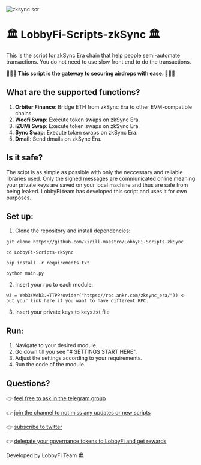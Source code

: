 ![zksync scr](https://github.com/kirill-maestro/LobbyFi-Scripts-zkSync/assets/69819227/a0b37e93-4730-4547-99f9-28695c20416f)

# 🏛️ LobbyFi-Scripts-zkSync 🏛️
This is the script for zkSync Era chain that help people semi-automate transactions. 
You do not need to use slow front end to do the transactions. 

**🎣🎣🎣 This script is the gateway to securing airdrops with ease. 🎣🎣🎣**

## What are the supported functions?
1. **Orbiter Finance**: Bridge ETH from zkSync Era to other EVM-compatible chains.
2. **Woofi Swap**: Execute token swaps on zkSync Era.
3. **iZUMi Swap**: Execute token swaps on zkSync Era.
4. **Sync Swap**: Execute token swaps on zkSync Era.
5. **Dmail**: Send dmails on zkSync Era. 

## Is it safe? 
The scipt is as simple as possible with only the neccessary and reliable libraries used. Only the signed messages are communicated online meaning your private keys are saved on your local machine and thus are safe from being leaked. LobbyFi team has developed this script and uses it for own purposes. 


## Set up:

1. Clone the repository and install dependencies:
```
git clone https://github.com/kirill-maestro/LobbyFi-Scripts-zkSync

cd LobbyFi-Scripts-zkSync

pip install -r requirements.txt

python main.py
```

2. Insert your rpc to each module:
```
w3 = Web3(Web3.HTTPProvider("https://rpc.ankr.com/zksync_era/")) <- put your link here if you want to have different RPC.
```

3. Insert your private keys to keys.txt file


## Run: 

1. Navigate to your desired module.
2. Go down till you see "# SETTINGS START HERE".
3. Adjust the settings according to your requirements.
4. Run the code of the module.

## Questions? 

👉 [feel free to ask in the telegram group](https://t.me/lobbyfichat)

👉 [join the channel to not miss any updates or new scripts](https://t.me/lobbyfi)

👉 [subscribe to twitter](https://twitter.com/lobbyfinance)

👉 [delegate your governance tokens to LobbyFi and get rewards](https://lobbyfi.xyz)


Developed by LobbyFi Team 🏛️
